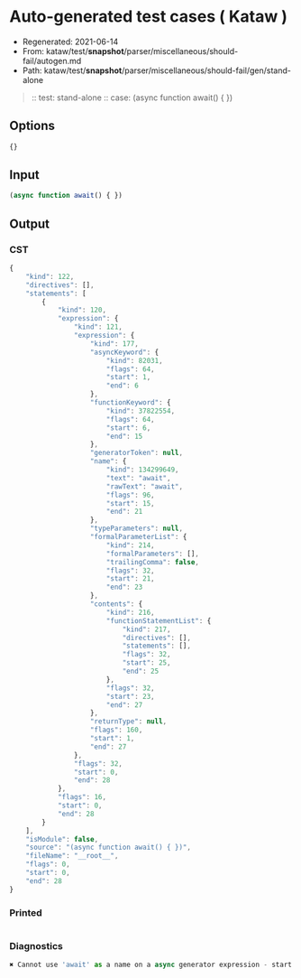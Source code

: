 # Auto-generated test cases ( Kataw )
- Regenerated: 2021-06-14
- From: kataw/test/__snapshot__/parser/miscellaneous/should-fail/autogen.md
- Path: kataw/test/__snapshot__/parser/miscellaneous/should-fail/gen/stand-alone
> :: test: stand-alone
> :: case: (async function await() { })
## Options

`````js
{}
`````
## Input

`````js
(async function await() { })
`````
## Output

### CST

```javascript
{
    "kind": 122,
    "directives": [],
    "statements": [
        {
            "kind": 120,
            "expression": {
                "kind": 121,
                "expression": {
                    "kind": 177,
                    "asyncKeyword": {
                        "kind": 82031,
                        "flags": 64,
                        "start": 1,
                        "end": 6
                    },
                    "functionKeyword": {
                        "kind": 37822554,
                        "flags": 64,
                        "start": 6,
                        "end": 15
                    },
                    "generatorToken": null,
                    "name": {
                        "kind": 134299649,
                        "text": "await",
                        "rawText": "await",
                        "flags": 96,
                        "start": 15,
                        "end": 21
                    },
                    "typeParameters": null,
                    "formalParameterList": {
                        "kind": 214,
                        "formalParameters": [],
                        "trailingComma": false,
                        "flags": 32,
                        "start": 21,
                        "end": 23
                    },
                    "contents": {
                        "kind": 216,
                        "functionStatementList": {
                            "kind": 217,
                            "directives": [],
                            "statements": [],
                            "flags": 32,
                            "start": 25,
                            "end": 25
                        },
                        "flags": 32,
                        "start": 23,
                        "end": 27
                    },
                    "returnType": null,
                    "flags": 160,
                    "start": 1,
                    "end": 27
                },
                "flags": 32,
                "start": 0,
                "end": 28
            },
            "flags": 16,
            "start": 0,
            "end": 28
        }
    ],
    "isModule": false,
    "source": "(async function await() { })",
    "fileName": "__root__",
    "flags": 0,
    "start": 0,
    "end": 28
}
```

### Printed

```javascript

```

### Diagnostics

```javascript
✖ Cannot use 'await' as a name on a async generator expression - start: 15, end: 21

```

